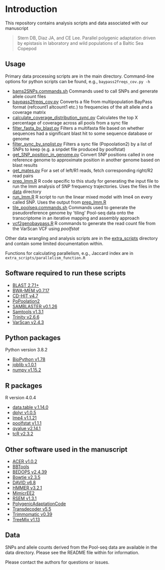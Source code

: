 # Introduction
This repository contains analysis scripts and data associated with our manuscript

> Stern DB, Diaz JA, and CE Lee. Parallel polygenic adaptation driven by epistasis in laboratory and wild populations of a Baltic Sea Copepod

## Usage
Primary data processing scripts are in the main directory. Command-line options for python scripts can be found, e.g.,
`baypass2freqs_cov.py -h`

- [bams2SNPs.commands.sh](./bams2SNPs.commands.sh) Commands used to call SNPs and generate allele count files
- [baypass2freqs_cov.py](./baypass2freqs_cov.py) Converts a file from multipopulation BayPass format (refcount1 altcount1 etc.) to frequencies of the alt allele and a coverage matrix
- [calculate_coverage_distribution_sync.py](./calculate_coverage_distribution_sync.py) Calculates the top X percentage of coverage across all pools from a sync file
- [filter_fasta_by_blast.py](./filter_fasta_by_blast.py) Filters a multifasta file based on whether sequences had a significant blast hit to some sequence database or genome
- [filter_sync_by_snplist.py](./filter_sync_by_snplist.py) Filters a sync file (Popoolation2) by a list of SNPs to keep (e.g. a snpdet file produced by poolfstat)
- [get_SNP_position_in_genome.py](./get_SNP_position_in_genome.py) Convert SNP positions called in one reference genome to approximate position in another genome based on blast results
- [get_mates.py](./get_mates.py) For a set of left/R1 reads, fetch corresponding right/R2 read pairs
- [prep_lmm.R](./prep_lmm.R) R code specific to this study for generating the input file to run the lmm analysis of SNP frequency trajectories. Uses the files in the [data](./data) directory
- [run_lmm.R](./run_lmm.R) R script to run the linear mixed model with lme4 on every called SNP. Uses the output from [prep_lmm.R](./prep_lmm.R)
- [tile_poolseq.commands.sh](./tile_poolseq.commands.sh) Commands used to generate the pseudoreference genome by 'tiling' Pool-seq data onto the transcriptome in an iterative mapping and assembly approach
- [vcf2genobaypass.R](./vcf2genobaypass.R) R commands to generate the read count file from the VarScan VCF using *poolfstat*


Other data wrangling and analysis scripts are in the [extra_scripts](./extra_scripts) directory and contain some limited documentation within.

Functions for calculating parallelism, e.g., Jaccard index are in
`extra_scripts/parallelism_function.R`

## Software required to run these scripts
- [BLAST 2.7.1+](https://ftp.ncbi.nlm.nih.gov/blast/executables/blast+/LATEST/)
- [BWA-MEM v0.7.17](http://bio-bwa.sourceforge.net/bwa.shtml)
- [CD-HIT v4.7](http://weizhongli-lab.org/cd-hit/)
- [PoPoolation2](https://sourceforge.net/p/popoolation2/wiki/Main/)
- [SAMBLASTER v0.1.26](https://github.com/GregoryFaust/samblaster)
- [Samtools v1.3.1](http://www.htslib.org/)
- [Trinity v2.6.6](https://github.com/trinityrnaseq/trinityrnaseq/wiki)
- [VarScan v2.4.3](http://varscan.sourceforge.net/)

## Python packages
Python version 3.8.2
- [BioPython v1.78](https://biopython.org/)
- [joblib v.1.0.1](https://joblib.readthedocs.io/en/latest/)
- [numpy v1.15.2](https://numpy.org/)

## R packages
R version 4.0.4
- [data.table v.1.14.0](https://cran.r-project.org/web/packages/data.table/vignettes/datatable-intro.html)
- [dplyr v1.0.5](https://dplyr.tidyverse.org/)
- [lme4 v1.1.21](https://cran.r-project.org/web/packages/lme4/lme4.pdf)
- [poolfstat v1.1.1](https://cran.r-project.org/web/packages/poolfstat/poolfstat.pdf)
- [qvalue v2.14.1](https://github.com/StoreyLab/qvalue)
- [tcR v2.3.2](https://cran.r-project.org/web/packages/tcR/index.html)

## Other software used in the manuscript
- [ACER v1.0.2](https://github.com/MartaPelizzola/ACER)
- [BBTools](https://jgi.doe.gov/data-and-tools/bbtools/)
- [BEDOPS v2.4.39](https://bedops.readthedocs.io/en/latest/)
- [Bowtie v2.3.5](http://bowtie-bio.sourceforge.net/bowtie2/manual.shtml)
- [DAVID v6.8](https://david.ncifcrf.gov/)
- [HMMER v3.2.1](http://hmmer.org/)
- [MimicrEE2](https://sourceforge.net/p/mimicree2/wiki/Home/)
- [RSEM v1.3.1](https://deweylab.github.io/RSEM/)
- [PolygenicAdaptationCode](https://github.com/jjberg2/PolygenicAdaptationCode)
- [Transdecoder v5.5](https://github.com/TransDecoder/TransDecoder/wiki)
- [Trimmomatic v0.39](http://www.usadellab.org/cms/?page=trimmomatic)
- [TreeMix v1.13](https://bitbucket.org/nygcresearch/treemix/wiki/Home)

## Data
SNPs and allele counts derived from the Pool-seq data are available in the data directory. Please see the README file within for information.

Please contact the authors for questions or issues.
